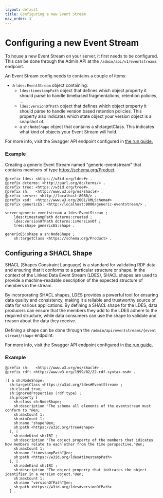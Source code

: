 ```yaml
---
layout: default
title: Configuring a new Event Stream
nav_order: 1
---
```


# Configuring a new Event Stream

To house a new Event Stream on your server, it first needs to be configured.
This can be done through the Admin API at the `/admin/api/v1/eventstreams` endpoint.

An Event Stream config needs to contains a couple of items:

* a `ldes:EventStream` object containing:
  * `ldes:timestampPath` object that defines which object property it should parse to handle timebased fragmentations, retention policies, ...
  * `ldes:versionOfPath` object that defines which object property it should parse to handle version based retention policies. 
  This property also indicates which state object your version object is a snapshot of.
  * a `sh:NodeShape` object that contains a sh:targetClass. 
  This indicates what kind of objects your Event Stream will hold.

For more info, visit the Swagger API endpoint configured in [the run guide.](../how-to-run)

### Example

Creating a generic Event Stream named "generic-eventstream" that contains members of type https://schema.org/Product.

````turtle
@prefix ldes: <https://w3id.org/ldes#> .
@prefix dcterms: <http://purl.org/dc/terms/> .
@prefix tree: <https://w3id.org/tree#>.
@prefix sh:   <http://www.w3.org/ns/shacl#> .
@prefix server: <http://localhost:8080/> .
@prefix xsd:  <http://www.w3.org/2001/XMLSchema#> .
@prefix genericES: <http://localhost:8080/generic-eventstream/> .

server:generic-eventstream a ldes:EventStream ;
    ldes:timestampPath dcterms:created ;
    ldes:versionOfPath dcterms:isVersionOf ;
    tree:shape genericES:shape .

genericES:shape a sh:NodeShape ;
    sh:targetClass <https://schema.org/Product> .
````

## Configuring a SHACL Shape

SHACL (Shapes Constraint Language) is a standard for validating RDF data and ensuring 
that it conforms to a particular structure or shape. 
In the context of the Linked Data Event Stream (LDES), SHACL shapes are used to provide 
a machine-readable description of the expected structure of members in the stream.

By incorporating SHACL shapes, LDES provides a powerful tool for ensuring data quality 
and consistency, making it a reliable and trustworthy source of data for various 
applications. 
By defining a SHACL shape for the LDES, data producers can ensure that the members 
they add to the LDES adhere to the required structure, while data consumers can use 
the shape to validate and reason about the data they receive.

Defining a shape can be done through the `/admin/api/eventstreams/{event stream}/shape` endpoint.

For more info, visit the Swagger API endpoint configured in [the run guide.](../how-to-run)

### Example

````turtle
@prefix sh:   <http://www.w3.org/ns/shacl#> .
@prefix rdf: <http://www.w3.org/1999/02/22-rdf-syntax-ns#> .

[] a sh:NodeShape;
  sh:targetClass <https://w3id.org/ldes#EventStream> ;
  sh:closed true;
  sh:ignoredProperties (rdf:type) ;
  sh:property [
    sh:class sh:NodeShape;
    sh:description "The schema all elements of the eventstream must conform to."@en;
    sh:maxCount 1;
    sh:minCount 1;
    sh:name "shape"@en;
    sh:path <https://w3id.org/tree#shape>
  ], [
    sh:nodeKind sh:IRI ;
    sh:description "The object property of the members that idicates how members relate to each other from the time perspective."@en;
    sh:maxCount 1;
    sh:name "timestampPath"@en;
    sh:path <https://w3id.org/ldes#timestampPath>
  ], [
    sh:nodeKind sh:IRI ;
    sh:description "The object property that indicates the object identifier in a version object."@en;
    sh:maxCount 1;
    sh:name "versionOfPath"@en;
    sh:path <https://w3id.org/ldes#versionOfPath>
  ] .
````
